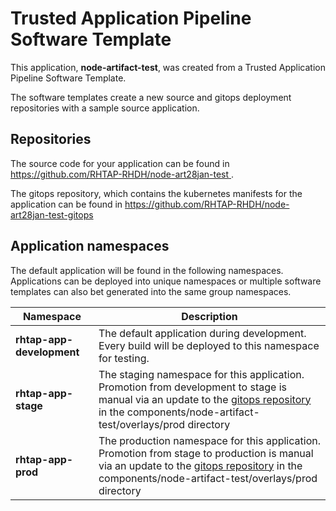 # Trusted Application Pipeline Software Template

This application, **node-artifact-test**, was created from a Trusted Application Pipeline Software Template.

The software templates create a new source and gitops deployment repositories with a sample source application. 

## Repositories

The source code for your application can be found in [https://github.com/RHTAP-RHDH/node-art28jan-test ](https://github.com/RHTAP-RHDH/node-art28jan-test ).
 
The gitops repository, which contains the kubernetes manifests for the application can be found in 
[https://github.com/RHTAP-RHDH/node-art28jan-test-gitops ](https://github.com/RHTAP-RHDH/node-art28jan-test-gitops ) 

## Application namespaces 

The default application will be found in the following namespaces. Applications can be deployed into unique namespaces or multiple software templates can also bet generated into the same group namespaces.  

|  Namespace   |  Description   |  
| -------- | -------- |   
| **rhtap-app-development** | The default application during development. Every build will be deployed to this namespace for testing. | 
| **rhtap-app-stage** | The staging namespace for this application. Promotion from development to stage is manual via an update to the [gitops repository](https://github.com/RHTAP-RHDH/node-art28jan-test-gitops ) in the components/node-artifact-test/overlays/prod directory |  
| **rhtap-app-prod** | The production namespace for this application. Promotion from stage to production is manual via an update to the [gitops repository](https://github.com/RHTAP-RHDH/node-art28jan-test-gitops ) in the components/node-artifact-test/overlays/prod directory | 